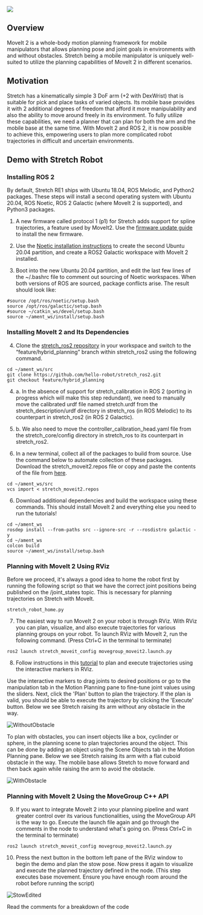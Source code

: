 ![](../images/banner.png)

## Overview

MoveIt 2 is a whole-body motion planning framework for mobile manipulators that allows planning pose and joint goals in environments with and without obstacles. Stretch being a mobile manipulator is uniquely well-suited to utilize the planning capabilities of MoveIt 2 in different scenarios.

## Motivation

Stretch has a kinematically simple 3 DoF arm (+2 with DexWrist) that is suitable for pick and place tasks of varied objects. Its mobile base provides it with 2 additional degrees of freedom that afford it more manipulability and also the ability to move around freely in its environment. To fully utilize these capabilities, we need a planner that can plan for both the arm and the mobile base at the same time. With MoveIt 2 and ROS 2, it is now possible to achieve this, empowering users to plan more complicated robot trajectories in difficult and uncertain environments.

## Demo with Stretch Robot

### Installing ROS 2
By default, Stretch RE1 ships with Ubuntu 18.04, ROS Melodic, and Python2 packages. These steps will install a second operating system with Ubuntu 20.04, ROS Noetic, ROS 2 Galactic (where MoveIt 2 is supported), and Python3 packages.

1. A new firmware called protocol 1 (p1) for Stretch adds support for spline trajectories, a feature used by MoveIt2. Use the [firmware update guide](https://github.com/hello-robot/stretch_firmware/blob/master/tutorials/docs/updating_firmware.md) to install the new firmware.

2. Use the [Noetic installation instructions](https://github.com/hello-robot/stretch_ros/blob/dev/noetic/install_noetic.md) to create the second Ubuntu 20.04 partition, and create a ROS2 Galactic workspace with MoveIt 2 installed.

3. Boot into the new Ubuntu 20.04 partition, and edit the last few lines of the ~/.bashrc file to comment out sourcing of Noetic workspaces. When both versions of ROS are sourced, package conflicts arise. The result should look like:

```
#source /opt/ros/noetic/setup.bash
source /opt/ros/galactic/setup.bash
#source ~/catkin_ws/devel/setup.bash
source ~/ament_ws/install/setup.bash
```

### Installing MoveIt 2 and Its Dependencies

4. Clone the [stretch_ros2 repository](https://github.com/hello-robot/stretch_ros2) in your workspace and switch to the “feature/hybrid_planning” branch within stretch_ros2 using the following command.

```
cd ~/ament_ws/src
git clone https://github.com/hello-robot/stretch_ros2.git
git checkout feature/hybrid_planning
```

4. a. In the absence of support for stretch_calibration in ROS 2 (porting in progress which will make this step redundant), we need to manually move the calibrated urdf file named stretch.urdf from the stretch_description/urdf directory in stretch_ros (in ROS Melodic) to its counterpart in stretch_ros2 (in ROS 2 Galactic).

4. b. We also need to move the controller_calibration_head.yaml file from the stretch_core/config directory in stretch_ros to its counterpart in stretch_ros2.
 
5. In a new terminal, collect all of the packages to build from source. Use the command below to automate collection of these packages. Download the stretch_moveit2.repos file or copy and paste the contents of the file from [here](https://github.com/hello-robot/stretch_ros2/blob/feature/hybrid_planning/stretch_moveit_config/stretch_moveit2.repos).

```
cd ~/ament_ws/src
vcs import < stretch_moveit2.repos
```

6. Download additional dependencies and build the workspace using these commands. This should install MoveIt 2 and everything else you need to run the tutorials!

```
cd ~/ament_ws
rosdep install --from-paths src --ignore-src -r --rosdistro galactic -y
cd ~/ament_ws
colcon build
source ~/ament_ws/install/setup.bash
```

### Planning with MoveIt 2 Using RViz
Before we proceed, it's always a good idea to home the robot first by running the following script so that we have the correct joint positions being published on the /joint_states topic. This is necessary for planning trajectories on Stretch with MoveIt.

```
stretch_robot_home.py
```

7. The easiest way to run MoveIt 2 on your robot is through RViz. With RViz you can plan, visualize, and also execute trajectories for various planning groups on your robot. To launch RViz with MoveIt 2, run the following command. (Press Ctrl+C in the terminal to terminate)

```
ros2 launch stretch_moveit_config movegroup_moveit2.launch.py
```

8. Follow instructions in this [tutorial](https://moveit.picknik.ai/galactic/doc/tutorials/quickstart_in_rviz/quickstart_in_rviz_tutorial.html) to plan and execute trajectories using the interactive markers in RViz.

Use the interactive markers to drag joints to desired positions or go to the manipulation tab in the Motion Planning pane to fine-tune joint values using the sliders. Next, click the 'Plan' button to plan the trajectory. If the plan is valid, you should be able to execute the trajectory by clicking the 'Execute' button. Below we see Stretch raising its arm without any obstacle in the way.

![WithoutObstacle](https://user-images.githubusercontent.com/97639181/162533340-dec4232b-617c-4b90-b4e1-a24fd3027baa.gif)

To plan with obstacles, you can insert objects like a box, cyclinder or sphere, in the planning scene to plan trajectories around the object. This can be done by adding an object using the Scene Objects tab in the Motion Planning pane. Below we see Stretch raising its arm with a flat cuboid obstacle in the way. The mobile base allows Stretch to move forward and then back again while raising the arm to avoid the obstacle.

![WithObstacle](https://user-images.githubusercontent.com/97639181/162533356-15955809-f21d-4181-a012-6bca3f48dfc4.gif)


### Planning with MoveIt 2 Using the MoveGroup C++ API

9. If you want to integrate MoveIt 2 into your planning pipeline and want greater control over its various functionalities, using the MoveGroup API is the way to go. Execute the launch file again and go through the comments in the node to understand what's going on. (Press Ctrl+C in the terminal to terminate)

```
ros2 launch stretch_moveit_config movegroup_moveit2.launch.py
```
10. Press the next button in the bottom left pane of the RViz window to begin the demo and plan the stow pose. Now press it again to visualize and execute the planned trajectory defined in the node. (This step executes base movement. Ensure you have enough room around the robot before running the script)

![StowEdited](https://user-images.githubusercontent.com/97639181/166838248-cbfd537b-973e-4fb4-b60c-b5b3c111e02d.gif)

Read the comments for a breakdown of the code
